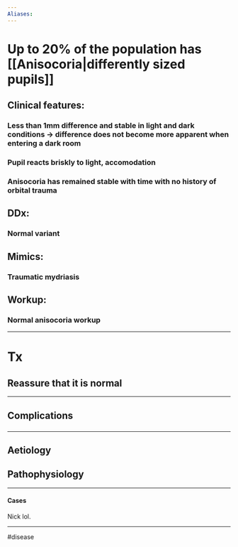 ```yaml
---
Aliases:
---
```

# Up to 20% of the population has [[Anisocoria|differently sized pupils]]
## Clinical features:
### Less than 1mm difference and stable in light and dark conditions -> difference does not become more apparent when entering a dark room
### Pupil reacts briskly to light, accomodation
### Anisocoria has remained stable with time with no history of orbital trauma
## DDx:
### Normal variant
## Mimics:
### Traumatic mydriasis
## Workup:
### Normal anisocoria workup
---
# Tx
## Reassure that it is normal

---
## Complications
###

---
## Aetiology
## Pathophysiology

---
#### Cases
Nick lol. 

---
#disease 